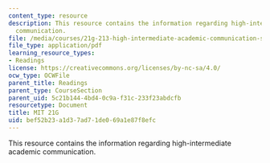 ```yaml
---
content_type: resource
description: This resource contains the information regarding high-intermediate academic
  communication.
file: /media/courses/21g-213-high-intermediate-academic-communication-spring-2004/bef52b23a1d37ad71de069a1e87f8efc_MIT21G_213S04_promience.pdf
file_type: application/pdf
learning_resource_types:
- Readings
license: https://creativecommons.org/licenses/by-nc-sa/4.0/
ocw_type: OCWFile
parent_title: Readings
parent_type: CourseSection
parent_uid: 5c21b144-4bd4-0c9a-f31c-233f23abdcfb
resourcetype: Document
title: MIT 21G
uid: bef52b23-a1d3-7ad7-1de0-69a1e87f8efc
---
```

This resource contains the information regarding high-intermediate academic communication.